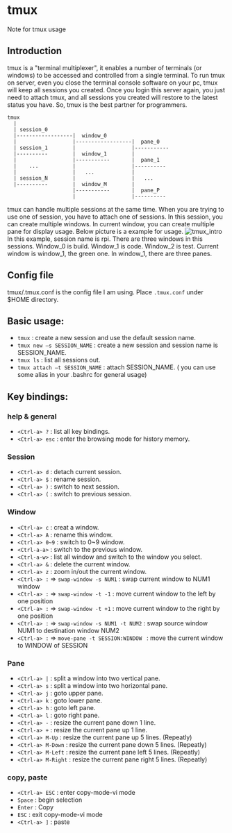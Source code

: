 # tmux
Note for tmux usage

## Introduction
tmux is a "terminal multiplexer", it enables a number of terminals (or windows) to be accessed and controlled from a single terminal. To run tmux on server, even you close the terminal console software on your pc, tmux will keep all sessions you created. Once you login this server again, you just need to attach tmux, and all sessions you created will restore to the latest status you have. So, tmux is the best partner for programmers.

```
tmux
  |
  | session_0
  |------------------|  window_0
  |                  |------------------|  pane_0
  | session_1        |                  |-----------
  |----------        |  window_1        |
  |                  |-----------       |  pane_1
  |    ...           |                  |----------
  |                  |   ...            |
  | session_N        |                  |   ...
  |----------        |  window_M        |
                     |-----------       |  pane_P
                     |                  |----------
```
tmux can handle multiple sessions at the same time. When you are trying to use one of session, you have to attach one of sessions. In this session, you can create multiple windows. In current window, you can create multiple pane for display usage. Below picture is a example for usage.
![tmux_intro](https://tmux_intro.png)
In this example, session name is rpi. There are three windows in this sessions. Window_0 is build. Window_1 is code. Window_2 is test. Current window is window_1, the green one. In window_1, there are three panes.

## Config file
tmux/.tmux.conf is the config file I am using. Place `.tmux.conf` under $HOME directory.

## Basic usage:
* `tmux` : create a new session and use the default session name.
* `tmux new –s SESSION_NAME` : create a new session and session name is SESSION_NAME.
* `tmux ls` : list all sessions out.
* `tmux attach –t SESSION_NAME` : attach SESSION_NAME.
( you can use some alias in your .bashrc for general usage)

## Key bindings: 

### help & general
* `<Ctrl-a> ?` : list all key bindings.
* `<Ctrl-a> esc` : enter the browsing mode for history memory.

### Session 
* `<Ctrl-a> d` : detach current session.
* `<Ctrl-a> $` : rename session.
* `<Ctrl-a> )` : switch to next session.
* `<Ctrl-a> (` : switch to previous session.

### Window
* `<Ctrl-a> c` : creat a window.
* `<Ctrl-a> A` : rename this window.
* `<Ctrl-a> 0~9` : switch to 0~9 window.
* `<Ctrl-a-a>` : switch to the previous window.
* `<Ctrl-a-w>` : list all window and switch to the window you select.
* `<Ctrl-a> &` : delete the current window.
* `<Ctrl-a> z` : zoom in/out the current window.
* `<Ctrl-a> :` => `swap-window -s NUM1` : swap current window to NUM1 window
* `<Ctrl-a> :` => `swap-window -t -1` : move current window to the left by one position
* `<Ctrl-a> :` => `swap-window -t +1` : move current window to the right by one position
* `<Ctrl-a> :` => `swap-window -s NUM1 -t NUM2` : swap source window NUM1 to destination window NUM2
* `<Ctrl-a> :` => `move-pane -t SESSION:WINDOW ` : move the current window to WINDOW of SESSION

### Pane
* `<Ctrl-a> |` : split a window into two vertical pane.
* `<Ctrl-a> s` : split a window into two horizontal pane.
* `<Ctrl-a> j` : goto upper pane.
* `<Ctrl-a> k` : goto lower pane.
* `<Ctrl-a> h` : goto left pane.
* `<Ctrl-a> l` : goto right pane.
* `<Ctrl-a> -` : resize the current pane down 1 line.
* `<Ctrl-a> +` : resize the current pane up 1 line.
* `<Ctrl-a> M-Up` : resize the current pane up 5 lines. (Repeatly)
* `<Ctrl-a> M-Down` : resize the current pane down 5 lines. (Repeatly)
* `<Ctrl-a> M-Left` : resize the current pane left 5 lines. (Repeatly)
* `<Ctrl-a> M-Right` : resize the current pane right 5 lines. (Repeatly)

### copy, paste
* `<Ctrl-a> ESC` : enter copy-mode-vi mode
* `Space`        : begin selection
* `Enter`        : Copy
* `ESC`          : exit copy-mode-vi mode
* `<Ctrl-a> ]`   : paste
